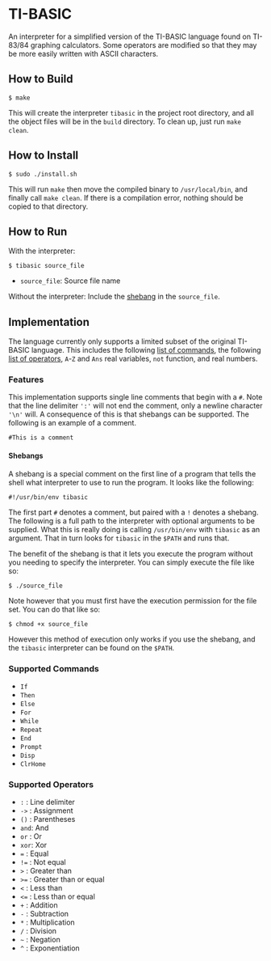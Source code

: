 # TI-BASIC
An interpreter for a simplified version of the TI-BASIC language found on
TI-83/84 graphing calculators.  Some operators are modified so that they may be
more easily written with ASCII characters.

## How to Build
```
$ make
```
This will create the interpreter `tibasic` in the project root directory, and
all the object files will be in the `build` directory.  To clean up, just run
`make clean`.

## How to Install
```
$ sudo ./install.sh
```
This will run `make` then move the compiled binary to `/usr/local/bin`, and
finally call `make clean`.  If there is a compilation error, nothing should be
copied to that directory.

## How to Run
With the interpreter:
```
$ tibasic source_file
```
- `source_file`: Source file name

Without the interpreter: Include the [shebang](#shebangs) in the `source_file`.

## Implementation
The language currently only supports a limited subset of the original TI-BASIC
language.  This includes the following [list of commands](#supported-commands),
the following [list of operators](#supported-operators), `A`-`Z` and `Ans` real
variables, `not` function, and real numbers.

### Features
This implementation supports single line comments that begin with a `#`.  Note
that the line delimiter `':'` will not end the comment, only a newline character
`'\n'` will.  A consequence of this is that shebangs can be supported.  The
following is an example of a comment.
```
#This is a comment
```

#### Shebangs
A shebang is a special comment on the first line of a program that tells the shell
what interpreter to use to run the program.  It looks like the following:
```
#!/usr/bin/env tibasic
```
The first part `#` denotes a comment, but paired with a `!` denotes a shebang.
The following is a full path to the interpreter with optional arguments to be
supplied.  What this is really doing is calling `/usr/bin/env` with `tibasic` as
an argument.  That in turn looks for `tibasic` in the `$PATH` and runs that.

The benefit of the shebang is that it lets you execute the program without you
needing to specify the interpreter.  You can simply execute the file like so:
```
$ ./source_file
```
Note however that you must first have the execution permission for the file set.
You can do that like so:
```
$ chmod +x source_file
```
However this method of execution only works if you use the shebang, and the
`tibasic` interpreter can be found on the `$PATH`.

### Supported Commands
- `If `
- `Then`
- `Else`
- `For`
- `While `
- `Repeat `
- `End`
- `Prompt`
- `Disp `
- `ClrHome`

### Supported Operators
- `:`  : Line delimiter
- `->` : Assignment
- `()` : Parentheses
- `and`: And
- `or` : Or
- `xor`: Xor
- `=`  : Equal
- `!=` : Not equal
- `>`  : Greater than
- `>=` : Greater than or equal
- `<`  : Less than
- `<=` : Less than or equal
- `+`  : Addition
- `-`  : Subtraction
- `*`  : Multiplication
- `/`  : Division
- `~`  : Negation
- `^`  : Exponentiation
